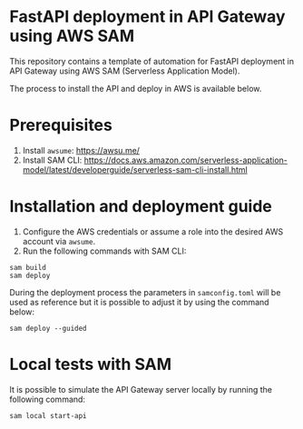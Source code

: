 # FastAPI deployment in API Gateway using AWS SAM

This repository contains a template of automation for FastAPI deployment in API Gateway using AWS SAM (Serverless Application Model).

The process to install the API and deploy in AWS is available below.

# Prerequisites

1. Install `awsume`: https://awsu.me/
2. Install SAM CLI: https://docs.aws.amazon.com/serverless-application-model/latest/developerguide/serverless-sam-cli-install.html

# Installation and deployment guide

1. Configure the AWS credentials or assume a role into the desired AWS account via `awsume`.
2. Run the following commands with SAM CLI:

```
sam build
sam deploy
```

During the deployment process the parameters in `samconfig.toml` will be used as reference but it is possible to adjust it by using the command below:

```
sam deploy --guided
```

# Local tests with SAM

It is possible to simulate the API Gateway server locally by running the following command:

```
sam local start-api
```

